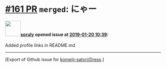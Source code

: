 # [\#161 PR](https://github.com/komeiji-satori/Dress/pull/161) `merged`: にゃー

#### <img src="https://avatars.githubusercontent.com/u/1979746?u=3d9c7cb4dab29743cf2a0275332222c258af6fb3&v=4" width="50">[soruly](https://github.com/soruly) opened issue at [2019-01-20 10:39](https://github.com/komeiji-satori/Dress/pull/161):

Added profile links in README.md




-------------------------------------------------------------------------------



[Export of Github issue for [komeiji-satori/Dress](https://github.com/komeiji-satori/Dress).]

